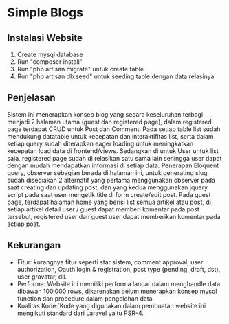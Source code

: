 # Simple Blogs

## Instalasi Website
1. Create mysql database
2. Run "composer install"
3. Run "php artisan migrate" untuk create table
4. Run "php artisan db:seed" untuk seeding table dengan data relasinya 

## Penjelasan
Sistem ini menerapkan konsep blog yang secara keseluruhan terbagi menjadi 2 halaman utama (guest dan registered page), dalam registered page terdapat CRUD untuk Post dan Comment. Pada setiap table list sudah mendukung datatable untuk kecepatan dan interaktifitas list, serta dalam setiap query sudah diterapkan eager loading untuk meningkatkan kecepatan load data di frontend/views.
Sedangkan di untuk User untuk list saja, registered page sudah di relasikan satu sama lain sehingga user dapat dengan mudah mendapatkan informasi di setiap data. Penerapan Eloquent query, observer sebagian berada di halaman ini, untuk generating slug sudah disediakan 2 alternatif yang pertama menggunakan observer pada saat creating dan updating post, dan yang kedua menggunakan jquery script pada saat user mengetik title di form create/edit post.
Pada guest page, terdapat halaman home yang berisi list semua artikel atau post, di setiap artikel detail user / guest dapat memberi komentar pada post tersebut, registered user dan guest user dapat memberikan komentar pada setiap post.

## Kekurangan
- Fitur: kurangnya fitur seperti star sistem, comment approval, user authorization, Oauth login & registration, post type (pending, draft, dst), user gravatar, dll.
- Performa: Website ini memiliki performa lancar dalam menghandle data dibawah 100.000 rows, dikarenakan belum menerapkan konsep mysql function dan procedure dalam pengelohan data.
- Kualitas Kode:`Kode yang digunakan dalam pembuatan website ini mengikuti standard dari Laravel yaitu PSR-4.